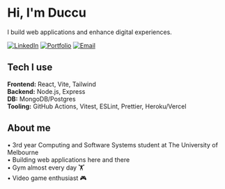 # Hi, I'm Duccu

I build web applications and enhance digital experiences.

[![LinkedIn](https://img.shields.io/badge/LinkedIn-Connect-informational)](https://www.linkedin.com/in/quytrongductran/)
[![Portfolio](https://img.shields.io/badge/Portfolio-Live-brightgreen)](https://duc-tran-d671c541cbc3.herokuapp.com/)
[![Email](https://img.shields.io/badge/Email-Contact-blue)](mailto:trongducnbk43@gmail.com)

## Tech I use

**Frontend:** React, Vite, Tailwind  
**Backend:** Node.js, Express  
**DB:** MongoDB/Postgres  
**Tooling:** GitHub Actions, Vitest, ESLint, Prettier, Heroku/Vercel

## About me

• 3rd year Computing and Software Systems student at The University of Melbourne  
• Building web applications here and there  
• Gym almost every day 🏋️  
• Video game enthusiast 🎮
